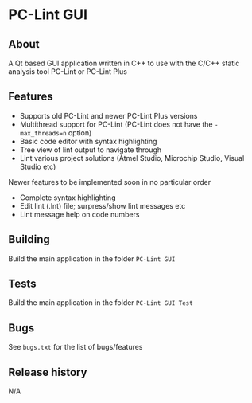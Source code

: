 # **PC-Lint GUI**

## About

A Qt based GUI application written in C++ to use with the C/C++ static analysis tool PC-Lint or PC-Lint Plus

## Features

* Supports old PC-Lint and newer PC-Lint Plus versions
* Multithread support for PC-Lint (PC-Lint does not have the `-max_threads=n` option)
* Basic code editor with syntax highlighting
* Tree view of lint output to navigate through
* Lint various project solutions (Atmel Studio, Microchip Studio, Visual Studio etc)

Newer features to be implemented soon in no particular order

* Complete syntax highlighting
* Edit lint (.lnt) file; surpress/show lint messages etc
* Lint message help on code numbers

## Building

Build the main application in the folder `PC-Lint GUI` 

## Tests

Build the main application in the folder `PC-Lint GUI Test`

## Bugs

See `bugs.txt` for the list of bugs/features

## Release history

N/A 